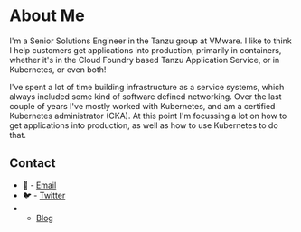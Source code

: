 # About Me

I'm a Senior Solutions Engineer in the Tanzu group at VMware. I like to think I help customers get applications into production, primarily in containers, whether it's in the Cloud Foundry based Tanzu Application Service, or in Kubernetes, or even both!

I've spent a lot of time building infrastructure as a service systems, which always included some kind of software defined networking. Over the last couple of years I've mostly worked with Kubernetes, and am a certified Kubernetes administrator (CKA). At this point I'm focussing a lot on how to get applications into production, as well as how to use Kubernetes to do that.

## Contact

* 📧 - [Email](mailto:curtis@serverascode.com)
* 🐦 - [Twitter](https://twitter.com/ccollicutt)
* - [Blog](https://serverascode.com)
